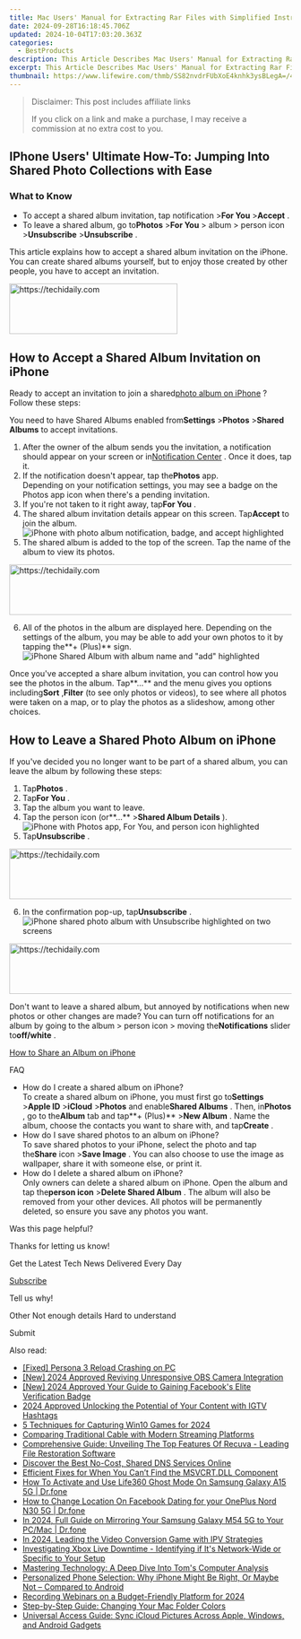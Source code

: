 ```yaml
---
title: Mac Users' Manual for Extracting Rar Files with Simplified Instructions
date: 2024-09-28T16:18:45.706Z
updated: 2024-10-04T17:03:20.363Z
categories:
  - BestProducts
description: This Article Describes Mac Users' Manual for Extracting Rar Files with Simplified Instructions
excerpt: This Article Describes Mac Users' Manual for Extracting Rar Files with Simplified Instructions
thumbnail: https://www.lifewire.com/thmb/SS82nvdrFUbXoE4knhk3ysBLegA=/400x300/filters:no_upscale():max_bytes(150000):strip_icc():format(webp)/macrarfiles-0cd6b2173e8e40258c6821850560c07f.jpg
---
```


>  Disclaimer: This post includes affiliate links
>
>  If you click on a link and make a purchase, I may receive a commission at no extra cost to you.
>

## IPhone Users' Ultimate How-To: Jumping Into Shared Photo Collections with Ease
### What to Know

* To accept a shared album invitation, tap notification >**For You** \>**Accept** .
* To leave a shared album, go to**Photos** \>**For You** \> album > person icon >**Unsubscribe** \>**Unsubscribe** .

 This article explains how to accept a shared album invitation on the iPhone. You can create shared albums yourself, but to enjoy those created by other people, you have to accept an invitation.

<!-- affiliate ads begin -->
<a href="https://aligracehair.sjv.io/c/5597632/1972679/19272" target="_top" id="1972679">
  <img src="//a.impactradius-go.com/display-ad/19272-1972679" border="0" alt="https://techidaily.com" width="300" height="90"/>
</a>
<img height="0" width="0" src="https://aligracehair.sjv.io/i/5597632/1972679/19272" style="position:absolute;visibility:hidden;" border="0" />
<!-- affiliate ads end -->

## How to Accept a Shared Album Invitation on iPhone

 Ready to accept an invitation to join a shared[photo album on iPhone](https://www.lifewire.com/iphone-photo-albums-4103845) ? Follow these steps:

 You need to have Shared Albums enabled from**Settings** \>**Photos** \>**Shared** **Albums** to accept invitations.

1. After the owner of the album sends you the invitation, a notification should appear on your screen or in[Notification Center](https://www.lifewire.com/notification-center-iphone-1999192) . Once it does, tap it.
2. If the notification doesn't appear, tap the**Photos** app.  
 Depending on your notification settings, you may see a badge on the Photos app icon when there's a pending invitation.
3. If you're not taken to it right away, tap**For You** .
4. The shared album invitation details appear on this screen. Tap**Accept** to join the album.  
![iPhone with photo album notification, badge, and accept highlighted](https://www.lifewire.com/thmb/5FOEsgyOhpxg5kgqG3RIx3-3-uM=/1500x0/filters:no_upscale():max_bytes(150000):strip_icc():format(webp)/Accept-b061220ac8b84f79b2192c518b8eb653.jpg)
5. The shared album is added to the top of the screen. Tap the name of the album to view its photos.

<!-- affiliate ads begin -->
<a href="https://aligracehair.sjv.io/c/5597632/1880931/19272" target="_top" id="1880931">
  <img src="//a.impactradius-go.com/display-ad/19272-1880931" border="0" alt="https://techidaily.com" width="728" height="90"/>
</a>
<img height="0" width="0" src="https://aligracehair.sjv.io/i/5597632/1880931/19272" style="position:absolute;visibility:hidden;" border="0" />
<!-- affiliate ads end -->

6. All of the photos in the album are displayed here. Depending on the settings of the album, you may be able to add your own photos to it by tapping the**\+ (Plus)** sign.  
![iPhone Shared Album with album name and "add" highlighted](https://www.lifewire.com/thmb/JdOT4mhtqybWV8lem-ocSCTWK8o=/1500x0/filters:no_upscale():max_bytes(150000):strip_icc():format(webp)/Sharedalbums-e918328c14cb40f381fe193804936cf1.jpg)

 Once you've accepted a share album invitation, you can control how you see the photos in the album. Tap**...** and the menu gives you options including**Sort** ,**Filter** (to see only photos or videos), to see where all photos were taken on a map, or to play the photos as a slideshow, among other choices.

## How to Leave a Shared Photo Album on iPhone

 If you've decided you no longer want to be part of a shared album, you can leave the album by following these steps:

1. Tap**Photos** .
2. Tap**For You** .
3. Tap the album you want to leave.
4. Tap the person icon (or**...** \>**Shared Album Details** ).  
![iPhone with Photos app, For You, and person icon highlighted](https://www.lifewire.com/thmb/cT_4U_RW7AO6FB8dxe9PvcX_pfo=/1500x0/filters:no_upscale():max_bytes(150000):strip_icc():format(webp)/Foryou-32ab9b28b3c24c4fa7cf4fb5d8f8f897.jpg)
5. Tap**Unsubscribe** .

<!-- affiliate ads begin -->
<a href="https://unicoeye.pxf.io/c/5597632/2134221/18498" target="_top" id="2134221">
  <img src="//a.impactradius-go.com/display-ad/18498-2134221" border="0" alt="https://techidaily.com" width="728" height="90"/>
</a>
<img height="0" width="0" src="https://unicoeye.pxf.io/i/5597632/2134221/18498" style="position:absolute;visibility:hidden;" border="0" />
<!-- affiliate ads end -->

6. In the confirmation pop-up, tap**Unsubscribe** .  
![iPhone shared photo album with Unsubscribe highlighted on two screens](https://www.lifewire.com/thmb/GjQTXPTilhfLwbtE3_8BtmCqsLw=/1500x0/filters:no_upscale():max_bytes(150000):strip_icc():format(webp)/Unsubscribe-d3016b5886984a38bbf0675d85e4d0ba.jpg)

<!-- affiliate ads begin -->
<a href="https://appsumo.8odi.net/c/5597632/2118319/7443" target="_top" id="2118319">
  <img src="//a.impactradius-go.com/display-ad/7443-2118319" border="0" alt="https://techidaily.com" width="728" height="90"/>
</a>
<img height="0" width="0" src="https://appsumo.8odi.net/i/5597632/2118319/7443" style="position:absolute;visibility:hidden;" border="0" />
<!-- affiliate ads end -->

 Don't want to leave a shared album, but annoyed by notifications when new photos or other changes are made? You can turn off notifications for an album by going to the album > person icon > moving the**Notifications** slider to**off/white** .

[How to Share an Album on iPhone](https://www.lifewire.com/share-album-on-iphone-6832807)

 FAQ

* How do I create a shared album on iPhone?  
 To create a shared album on iPhone, you must first go to**Settings** \>**Apple ID** \>**iCloud** \>**Photos** and enable**Shared Albums** . Then, in**Photos** , go to the**Album** tab and tap**\+ (Plus)** \>**New Album** . Name the album, choose the contacts you want to share with, and tap**Create** .
* How do I save shared photos to an album on iPhone?  
 To save shared photos to your iPhone, select the photo and tap the**Share** icon >**Save Image** . You can also choose to use the image as wallpaper, share it with someone else, or print it.
* How do I delete a shared album on iPhone?  
 Only owners can delete a shared album on iPhone. Open the album and tap the**person icon** \>**Delete Shared Album** . The album will also be removed from your other devices. All photos will be permanently deleted, so ensure you save any photos you want.

Was this page helpful?

Thanks for letting us know!

 Get the Latest Tech News Delivered Every Day

[Subscribe](https://www.lifewire.com/#)

Tell us why!

 Other  Not enough details  Hard to understand

 Submit

<ins class="adsbygoogle"
     style="display:block"
     data-ad-format="autorelaxed"
     data-ad-client="ca-pub-7571918770474297"
     data-ad-slot="1223367746"></ins>

<ins class="adsbygoogle"
     style="display:block"
     data-ad-client="ca-pub-7571918770474297"
     data-ad-slot="8358498916"
     data-ad-format="auto"
     data-full-width-responsive="true"></ins>

<span class="atpl-alsoreadstyle">Also read:</span>
<div><ul>
<li><a href="https://win-able.techidaily.com/fixed-persona-3-reload-crashing-on-pc/"><u>[Fixed] Persona 3 Reload Crashing on PC</u></a></li>
<li><a href="https://on-screen-recording.techidaily.com/new-2024-approved-reviving-unresponsive-obs-camera-integration/"><u>[New] 2024 Approved Reviving Unresponsive OBS Camera Integration</u></a></li>
<li><a href="https://facebook-video-content.techidaily.com/new-2024-approved-your-guide-to-gaining-facebooks-elite-verification-badge/"><u>[New] 2024 Approved Your Guide to Gaining Facebook's Elite Verification Badge</u></a></li>
<li><a href="https://instagram-videos.techidaily.com/2024-approved-unlocking-the-potential-of-your-content-with-igtv-hashtags/"><u>2024 Approved Unlocking the Potential of Your Content with IGTV Hashtags</u></a></li>
<li><a href="https://screen-video-capture.techidaily.com/5-techniques-for-capturing-win10-games-for-2024/"><u>5 Techniques for Capturing Win10 Games for 2024</u></a></li>
<li><a href="https://techtrends.techidaily.com/comparing-traditional-cable-with-modern-streaming-platforms/"><u>Comparing Traditional Cable with Modern Streaming Platforms</u></a></li>
<li><a href="https://techtrends.techidaily.com/comprehensive-guide-unveiling-the-top-features-of-recuva-leading-file-restoration-software/"><u>Comprehensive Guide: Unveiling The Top Features Of Recuva - Leading File Restoration Software</u></a></li>
<li><a href="https://techtrends.techidaily.com/discover-the-best-no-cost-shared-dns-services-online/"><u>Discover the Best No-Cost, Shared DNS Services Online</u></a></li>
<li><a href="https://techtrends.techidaily.com/efficient-fixes-for-when-you-cant-find-the-msvcrtdll-component/"><u>Efficient Fixes for When You Can’t Find the MSVCRT.DLL Component</u></a></li>
<li><a href="https://location-social.techidaily.com/how-to-activate-and-use-life360-ghost-mode-on-samsung-galaxy-a15-5g-drfone-by-drfone-virtual-android/"><u>How To Activate and Use Life360 Ghost Mode On Samsung Galaxy A15 5G | Dr.fone</u></a></li>
<li><a href="https://location-social.techidaily.com/how-to-change-location-on-facebook-dating-for-your-oneplus-nord-n30-5g-drfone-by-drfone-virtual-android/"><u>How to Change Location On Facebook Dating for your OnePlus Nord N30 5G | Dr.fone</u></a></li>
<li><a href="https://screen-mirror.techidaily.com/in-2024-full-guide-on-mirroring-your-samsung-galaxy-m54-5g-to-your-pcmac-drfone-by-drfone-android/"><u>In 2024, Full Guide on Mirroring Your Samsung Galaxy M54 5G to Your PC/Mac | Dr.fone</u></a></li>
<li><a href="https://instagram-video-files.techidaily.com/in-2024-leading-the-video-conversion-game-with-ipv-strategies/"><u>In 2024, Leading the Video Conversion Game with IPV Strategies</u></a></li>
<li><a href="https://techtrends.techidaily.com/investigating-xbox-live-downtime-identifying-if-its-network-wide-or-specific-to-your-setup/"><u>Investigating Xbox Live Downtime - Identifying if It's Network-Wide or Specific to Your Setup</u></a></li>
<li><a href="https://techtrends.techidaily.com/mastering-technology-a-deep-dive-into-toms-computer-analysis/"><u>Mastering Technology: A Deep Dive Into Tom's Computer Analysis</u></a></li>
<li><a href="https://techtrends.techidaily.com/personalized-phone-selection-why-iphone-might-be-right-or-maybe-not-compared-to-android/"><u>Personalized Phone Selection: Why iPhone Might Be Right, Or Maybe Not – Compared to Android</u></a></li>
<li><a href="https://desktop-recording.techidaily.com/recording-webinars-on-a-budget-friendly-platform-for-2024/"><u>Recording Webinars on a Budget-Friendly Platform for 2024</u></a></li>
<li><a href="https://techtrends.techidaily.com/step-by-step-guide-changing-your-mac-folder-colors/"><u>Step-by-Step Guide: Changing Your Mac Folder Colors</u></a></li>
<li><a href="https://techtrends.techidaily.com/universal-access-guide-sync-icloud-pictures-across-apple-windows-and-android-gadgets/"><u>Universal Access Guide: Sync iCloud Pictures Across Apple, Windows, and Android Gadgets</u></a></li>
</ul></div>

